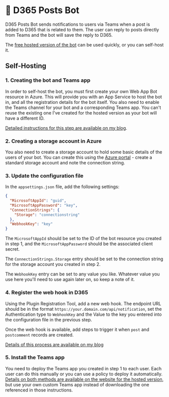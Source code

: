 ﻿# 📢 D365 Posts Bot

D365 Posts Bot sends notifications to users via Teams when a post is added to D365 that is related to them. The user can reply to posts
directly from Teams and the bot will save the reply to D365.

The [free hosted version of the bot](https://bot.markcarrington.dev/) can be used quickly, or you can self-host it.

## Self-Hosting

### 1. Creating the bot and Teams app

In order to self-host the bot, you must first create your own Web App Bot resource in Azure. This will provide you with an App Service
to host the bot in, and all the registration details for the bot itself. You also need to enable the Teams channel for your bot and
a corresponding Teams app. You can't reuse the existing one I've created for the hosted version as your bot will have a different ID.

[Detailed instructions for this step are available on my blog](https://markcarrington.dev/2020/06/02/creating-a-bot-pt-1-getting-started/).

### 2. Creating a storage account in Azure

You also need to create a storage account to hold some basic details of the users of your bot. You can create this using the
[Azure portal](https://portal.azure.com) - create a standard storage account and note the connection string.

### 3. Update the configuration file

In the `appsettings.json` file, add the following settings:

```json
{
  "MicrosoftAppId": "guid",
  "MicrosoftAppPassword": "key",
  "ConnectionStrings": {
    "Storage": "connectionstring"
  },
  "WebhookKey": "key"
}
```

The `MicrosoftAppId` should be set to the ID of the bot resource you created in step 1, and the `MicrosoftAppPassword` should be
the associated client secret.

The `ConnectionStrings.Storage` entry should be set to the connection string for the storage account you created in step 2.

The `WebhookKey` entry can be set to any value you like. Whatever value you use here you'll need to use again later on, so keep
a note of it.

### 4. Register the web hook in D365

Using the Plugin Registration Tool, add a new web hook. The endpoint URL should be in the format `https://your.domain.com/api/notification`,
set the Authentication type to `WebhookKey` and the Value to the key you entered into the configuration file in the previous step.

Once the web hook is available, add steps to trigger it when `post` and `postcomment` records are created.

[Details of this process are available on my blog](https://markcarrington.dev/2020/06/15/creating-a-bot-pt-5-getting-notifications-from-d365/)

### 5. Install the Teams app

You need to deploy the Teams app you created in step 1 to each user. Each user can do this manually or you can use a policy to
deploy it automatically.
[Details on both methods are available on the website for the hosted version](https://bot.markcarrington.dev/teamsapp.html),
but use your own custom Teams app instead of downloading the one referenced in those instructions.
